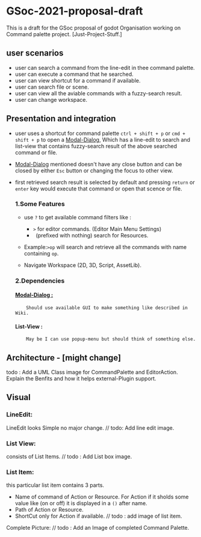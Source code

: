 # GSoc-2021-proposal-draft
This is a draft for the GSoc proposal of godot Organisation working on Command palette project. [Just-Project-Stuff.]

## user scenarios
* user can search a command from the line-edit in thee command palette.
* user can execute a command that he searched.
* user can view shortcut for a command if available.
* user can search file or scene.
* user can view all the aviable commands with a fuzzy-search result.
* user can change workspace.

## Presentation and integration
* user uses a shortcut for command palette `ctrl + shift + p` or `cmd + shift + p` to open a [Modal-Dialog](https://en.wikipedia.org/wiki/Modal_window), Which has a line-edit to search and list-view that contains fuzzy-search result of the above searched command or file.
* [Modal-Dialog](https://en.wikipedia.org/wiki/Modal_window) mentioned doesn't have any close button and can be closed by either `Esc` button or changing the focus to other view.
* first retrieved search result is selected by default and pressing `return` or `enter` key would execute that command or open that scence or file.
  
  ### 1.Some Features
  * use `?` to get available command filters like :
      * `>` for editor commands. (Editor Main Menu Settings) 
      * ` `(prefixed with nothing) search for Resources.
   * Example:` >op ` will search and retrieve all the commands with name containing `op`.
  
  * Navigate Workspace (2D, 3D, Script, AssetLib).
  
  ### 2.Dependencies
     #### [Modal-Dialog :](https://en.wikipedia.org/wiki/Modal_window)
          Should use available GUI to make something like described in Wiki.
     #### List-View :
          May be I can use popup-menu but should think of something else.
  
## Architecture - [might change]

todo : Add a UML Class image for CommandPalette and EditorAction. Explain the Benfits and how it helps external-Plugin support.


## Visual

 ### LineEdit:
 LineEdit looks Simple no major change.
 // todo: Add line edit image.
 
 ### List View:
 consists of List Items.
 // todo : Add List box image.
 
 ### List Item:
 this particular list item contains 3 parts.
 
 * Name of command of Action or Resource. For Action if it sholds some value like (on or off) it is displayed in a `()` after name.
 * Path of Action or Resource.
 * ShortCut only for Action if available.
 // todo : add image of list item.
 
 Complete Picture:
 // todo : Add an Image of completed Command Palette.
